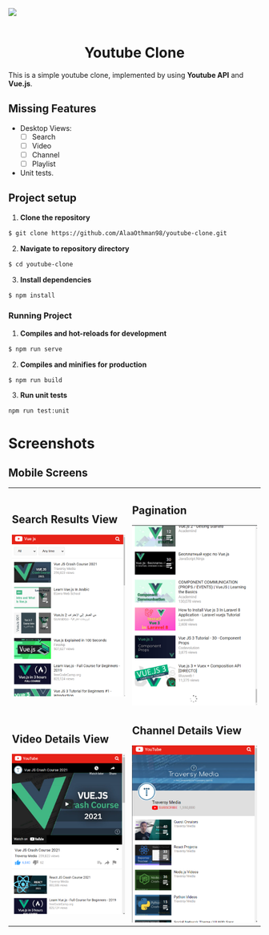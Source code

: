 <img src="https://blog.maxpay.com/wp-content/uploads/2017/10/new-youtube-logo-840x402.jpg" align="middle">

<br/>
<br/>
<h1 align="middle">Youtube Clone</h1>

This is a simple youtube clone, implemented by using **Youtube API** and **Vue.js**.

## Missing Features

- Desktop Views:
  - [ ] Search
  - [ ] Video
  - [ ] Channel
  - [ ] Playlist
- Unit tests.

## Project setup

1. **Clone the repository**

```sh
$ git clone https://github.com/AlaaOthman98/youtube-clone.git
```

2. **Navigate to repository directory**

```sh
$ cd youtube-clone
```

3. **Install dependencies**

```sh
$ npm install
```

### Running Project

1. **Compiles and hot-reloads for development**

```sh
$ npm run serve
```

2. **Compiles and minifies for production**

```sh
$ npm run build
```

3. **Run unit tests**

```sh
npm run test:unit
```

# Screenshots

## **Mobile Screens**

<table>
  <tr>
    <td>
      <h2>Search Results View</h2>
      <img src="https://raw.githubusercontent.com/AlaaOthman98/youtube-clone/main/.github/images/search-results.png" />
    </td>
    <td>
      <h2>Pagination</h2>
      <img src="https://raw.githubusercontent.com/AlaaOthman98/youtube-clone/main/.github/images/pagination.png"/>
    </td>
  </tr>

  <tr>
    <td>
      <h2>Video Details View</h2>
      <img src="https://raw.githubusercontent.com/AlaaOthman98/youtube-clone/main/.github/images/video-details.png" />
    </td>
    <td>
      <h2>Channel Details View</h2>
      <img src="https://raw.githubusercontent.com/AlaaOthman98/youtube-clone/main/.github/images/channel-details.png"/>
    </td>
  </tr>
</table>
